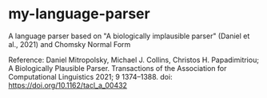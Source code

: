 # my-language-parser
A language parser based on "A biologically implausible parser" (Daniel et al., 2021) and Chomsky Normal Form

Reference:
Daniel Mitropolsky, Michael J. Collins, Christos H. Papadimitriou; A Biologically Plausible Parser. Transactions of the Association for Computational Linguistics 2021; 9 1374–1388. doi: https://doi.org/10.1162/tacl_a_00432
